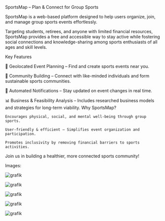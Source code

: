 SportsMap – Plan & Connect for Group Sports


SportsMap is a web-based platform designed to help users organize, join, and manage group sports events effortlessly. 

Targeting students, retirees, and anyone with limited financial resources, SportsMap provides a free and accessible way to stay active while fostering social connections and knowledge-sharing among sports enthusiasts of all ages and skill levels.

Key Features

📍 Geolocated Event Planning – Find and create sports events near you.

🤝 Community Building – Connect with like-minded individuals and form sustainable sports communities.

🔔 Automated Notifications – Stay updated on event changes in real time.

📊 Business & Feasibility Analysis – Includes researched business models and strategies for long-term viability.
Why SportsMap?

    Encourages physical, social, and mental well-being through group sports.
    
    User-friendly & efficient – Simplifies event organization and participation.

    Promotes inclusivity by removing financial barriers to sports activities.

Join us in building a healthier, more connected sports community!

Images: 

![grafik](https://github.com/user-attachments/assets/098de181-fc8c-48dc-802f-5d5c617a28ea)

![grafik](https://github.com/user-attachments/assets/71b733d6-8c28-45c0-9041-7c1bb8138f33)

![grafik](https://github.com/user-attachments/assets/0ceb9123-09d3-4fe5-8a49-fe16e4af68d4)

![grafik](https://github.com/user-attachments/assets/3568c53d-048e-4cae-80ca-8239dd2acec0)

![grafik](https://github.com/user-attachments/assets/c47bd1ef-1735-411a-a821-11837d467e3d)

